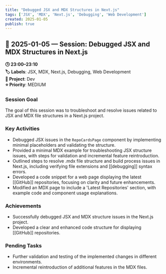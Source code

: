 ```yaml
---
title: "Debugged JSX and MDX Structures in Next.js"
tags: ['JSX', 'MDX', 'Next.js', 'Debugging', 'Web Development']
created: 2025-01-05
publish: true
---
```


## 📅 2025-01-05 — Session: Debugged JSX and MDX Structures in Next.js

**🕒 23:00–23:10**  
**🏷️ Labels**: JSX, MDX, Next.js, Debugging, Web Development  
**📂 Project**: Dev  
**⭐ Priority**: MEDIUM  


### Session Goal
The goal of this session was to troubleshoot and resolve issues related to JSX and MDX file structures in a Next.js project.

### Key Activities
- Debugged JSX issues in the `RepoCardsPage` component by implementing minimal placeholders and validating the structure.
- Provided a minimal MDX example for troubleshooting JSX structure issues, with steps for validation and incremental feature reintroduction.
- Outlined steps to resolve .mdx file structure and build process issues in Next.js, including verifying file extensions and [[debugging]] syntax errors.
- Developed a code snippet for a web page displaying the latest [[GitHub]] repositories, focusing on clarity and future enhancements.
- Modified an MDX page to include a 'Latest Repositories' section, with example code and component usage explanations.

### Achievements
- Successfully debugged JSX and MDX structure issues in the Next.js project.
- Developed a clear and enhanced code structure for displaying [[GitHub]] repositories.

### Pending Tasks
- Further validation and testing of the implemented changes in different environments.
- Incremental reintroduction of additional features in the MDX files.
